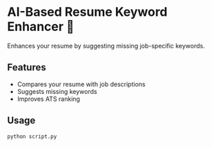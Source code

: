 # AI-Based Resume Keyword Enhancer 🤖
Enhances your resume by suggesting missing job-specific keywords.

## Features
- Compares your resume with job descriptions
- Suggests missing keywords
- Improves ATS ranking

## Usage
```sh
python script.py
